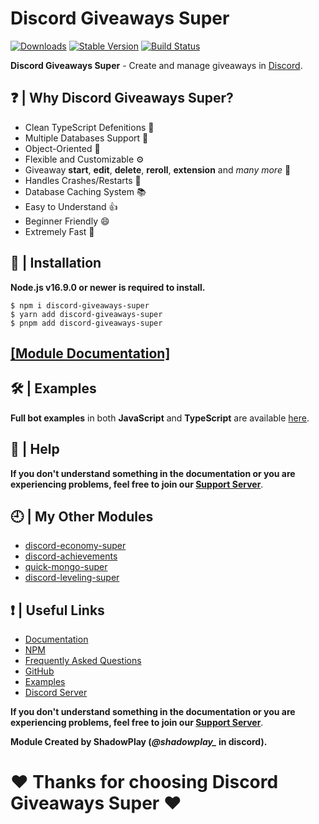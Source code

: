 # Discord Giveaways Super

[![Downloads](https://img.shields.io/npm/dt/discord-giveaways-super?style=for-the-badge)](https://www.npmjs.com/package/discord-giveaways-super)
[![Stable Version](https://img.shields.io/npm/v/discord-giveaways-super?style=for-the-badge)](https://www.npmjs.com/package/discord-giveaways-super)
[![Build Status](https://github.com/shadowplay1/discord-economy-super/workflows/build/badge.svg)](https://www.npmjs.com/package/discord-giveaways-super)

**Discord Giveaways Super** - Create and manage giveaways in [Discord](https://old.discordjs.dev/#/).

## ❓ | Why **Discord Giveaways Super**?
- Clean TypeScript Defenitions 📘
- Multiple Databases Support 🍃
- Object-Oriented 📝
- Flexible and Customizable ⚙️
- Giveaway __start__, __edit__, __delete__, __reroll__, __extension__ and *many more* 🚀
- Handles Crashes/Restarts 🔄
- Database Caching System 📚
- Easy to Understand 👍
- Beginner Friendly 😄
- Extremely Fast 💨

## 📂 | Installation
**Node.js v16.9.0 or newer is required to install.**

```console
$ npm i discord-giveaways-super
$ yarn add discord-giveaways-super
$ pnpm add discord-giveaways-super
```

## [[Module Documentation]](https://dgs-docs.js.org)

## 🛠️ | Examples
**Full bot examples** in both **JavaScript** and **TypeScript** are available [here](https://github.com/shadowplay1/discord-giveaways-super/tree/main/examples).

## 🤔 | Help
**If you don't understand something in the documentation or you are experiencing problems, feel free to join our [Support Server](https://discord.gg/4pWKq8vUnb)**.

## 🕘 | My Other Modules
- [discord-economy-super](https://www.npmjs.com/package/discord-economy-super)
- [discord-achievements](https://www.npmjs.com/package/discord-achievements)
- [quick-mongo-super](https://www.npmjs.com/package/quick-mongo-super)
- [discord-leveling-super](https://www.npmjs.com/package/discord-leveling-super)

## ❗ | Useful Links
- [Documentation](https://dgs-docs.js.org)
- [NPM](https://www.npmjs.com/package/discord-giveaways-super)
- [Frequently Asked Questions](https://dgs-docs.js.org/#/docs/main/1.0.5/general/faq)
- [GitHub](https://github.com/shadowplay1/discord-giveaways-super)
- [Examples](https://github.com/shadowplay1/discord-giveaways-super/tree/main/examples)
- [Discord Server](https://discord.gg/4pWKq8vUnb)

**If you don't understand something in the documentation or you are experiencing problems, feel free to join our [Support Server](https://discord.gg/4pWKq8vUnb)**.

**Module Created by ShadowPlay (*@shadowplay_* in discord).**

# ❤️ Thanks for choosing Discord Giveaways Super ❤️
